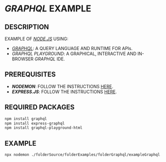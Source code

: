 # _GRAPHQL_ EXAMPLE

## DESCRIPTION

EXAMPLE OF [_NODE.JS_](https://nodejs.org) USING:

* [_GRAPHQL_](https://graphql.org): A QUERY LANGUAGE AND RUNTIME FOR APIs.
* _GRAPHQL PLAYGROUND_: A GRAPHICAL, INTERACTIVE AND IN-BROWSER _GRAPHQL_ IDE.

## PREREQUISITES

* **_NODEMON_**: FOLLOW THE INSTRUCTIONS [HERE](/folderSource/folderExamples/folderNodemon/README.md).
* **_EXPRESS.JS_**: FOLLOW THE INSTRUCTIONS [HERE](/folderSource/folderExamples/folderExpress/README.md).

## REQUIRED PACKAGES

```bash
npm install graphql
npm install express-graphql
npm install graphql-playground-html
```

## EXAMPLE

```bash
npx nodemon ./folderSource/folderExamples/folderGraphql/exampleGraphql.js
```
